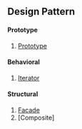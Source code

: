 ## Design Pattern

#### Prototype
1. [Prototype](https://github.com/yeong-chae/study-design-pattern/tree/master/src/com/yckim/designpattern/)

#### Behavioral
1. [Iterator](https://github.com/yeong-chae/study-design-pattern/tree/master/src/com/yckim/designpattern/behavioral/iterator)

#### Structural
1. [Facade](https://github.com/yeong-chae/study-design-pattern/tree/master/src/com/yckim/designpattern/structural/facade)
2. [Composite]